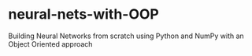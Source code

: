 # neural-nets-with-OOP
Building Neural Networks from scratch using Python and NumPy with an Object Oriented approach
